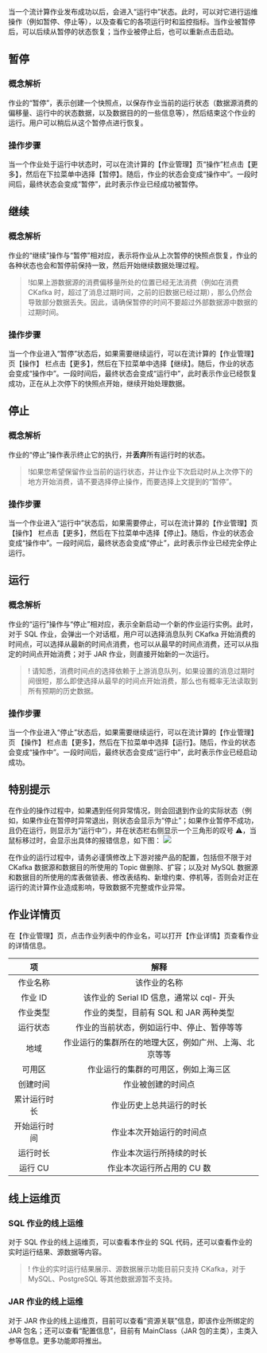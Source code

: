 当一个流计算作业发布成功以后，会进入“运行中”状态。此时，可以对它进行运维操作（例如暂停、停止等），以及查看它的各项运行时和监控指标。当作业被暂停后，可以后续从暂停的状态恢复；当作业被停止后，也可以重新点击启动。

## 暂停
### 概念解析
作业的“暂停”，表示创建一个快照点，以保存作业当前的运行状态（数据源消费的偏移量、运行中的状态数据，以及数据目的的一些信息等），然后结束这个作业的运行。用户可以稍后从这个暂停点进行恢复。

### 操作步骤
当一个作业处于运行中状态时，可以在流计算的【作业管理】页“操作”栏点击【更多】，然后在下拉菜单中选择【暂停】。随后，作业的状态会变成“操作中”。一段时间后，最终状态会变成“暂停”，此时表示作业已经成功被暂停。

## 继续
### 概念解析
作业的“继续”操作与“暂停”相对应，表示将作业从上次暂停的快照点恢复，作业的各种状态也会和暂停前保持一致，然后开始继续数据处理过程。
> !如果上游数据源的消费偏移量所处的位置已经无法消费（例如在消费 CKafka 时，超过了消息过期时间，之前的旧数据已经过期），那么仍然会导致部分数据丢失。因此，请确保暂停的时间不要超过外部数据源中数据的过期时间。

### 操作步骤
当一个作业进入“暂停”状态后，如果需要继续运行，可以在流计算的【作业管理】页【操作】 栏点击【更多】，然后在下拉菜单中选择【继续】。随后，作业的状态会变成“操作中”。一段时间后，最终状态会变成“运行中”，此时表示作业已经恢复成功，正在从上次停下的快照点开始，继续开始处理数据。

## 停止
### 概念解析
作业的“停止”操作表示终止它的执行，并**丢弃**所有运行时的状态。
> !如果您希望保留作业当前的运行状态，并让作业下次启动时从上次停下的地方开始消费，请不要选择停止操作，而要选择上文提到的“暂停”。

### 操作步骤
当一个作业进入“运行中”状态后，如果需要停止，可以在流计算的【作业管理】页 【操作】 栏点击【更多】，然后在下拉菜单中选择【停止】。随后，作业的状态会变成“操作中”。一段时间后，最终状态会变成“停止”，此时表示作业已经完全停止运行。

## 运行
### 概念解析
作业的“运行”操作与“停止”相对应，表示全新启动一个新的作业运行实例。此时，对于 SQL 作业，会弹出一个对话框，用户可以选择消息队列 CKafka 开始消费的时间点，可以选择从最新的时间点消费，也可以从最早的时间点消费，还可以从指定的时间点开始消费；对于 JAR 作业，则直接开始新的一次运行。
> ! 请知悉，消费时间点的选择依赖于上游消息队列，如果设置的消息过期时间很短，那么即使选择从最早的时间点开始消费，那么也有概率无法读取到所有预期的历史数据。

### 操作步骤
当一个作业进入“停止”状态后，如果需要继续运行，可以在流计算的【作业管理】页 【操作】 栏点击【更多】，然后在下拉菜单中选择【运行】。随后，作业的状态会变成“操作中”。一段时间后，最终状态会变成“运行中”，此时表示作业已经启动成功。

## 特别提示
在作业的操作过程中，如果遇到任何异常情况，则会回退到作业的实际状态（例如，如果作业在暂停时异常退出，则状态会显示为“停止”；如果作业暂停不成功，且仍在运行，则显示为“运行中”），并在状态栏右侧显示一个三角形的叹号 ⚠，当鼠标移过时，会显示出具体的报错信息，如下图：
![](https://main.qcloudimg.com/raw/e3f2b6c38a9d30c557712dbf7370b2b4.png)

在作业的运行过程中，请务必谨慎修改上下游对接产品的配置，包括但不限于对 CKafka 数据源和数据目的所使用的 Topic 做删除、扩容；以及对 MySQL 数据源和数据目的所使用的库表做锁表、修改表结构、新增约束、停机等，否则会对正在运行的流计算作业造成影响，导致数据不完整或作业异常。

## 作业详情页
在【作业管理】页，点击作业列表中的作业名，可以打开【作业详情】页查看作业的详情信息。

|      项      |                          解释                          |
| :----------: | :----------------------------------------------------: |
|   作业名称   |                      该作业的名称                      |
|   作业 ID    |       该作业的 Serial ID 信息，通常以 cql- 开头        |
|   作业类型   |         作业的类型，目前有 SQL 和 JAR 两种类型         |
|   运行状态   |       作业的当前状态，例如运行中、停止、暂停等等       |
|     地域     | 作业运行的集群所在的地理大区，例如广州、上海、北京等等 |
|    可用区    |          作业运行的集群的可用区，例如上海三区          |
|   创建时间   |                   作业被创建的时间点                   |
| 累计运行时长 |                作业历史上总共运行的时长                |
| 开始运行时间 |                作业本次开始运行的时间点                |
|   运行时长   |                作业本次运行所持续的时长                |
|   运行 CU    |               作业本次运行所占用的 CU 数               |

## 线上运维页
### SQL 作业的线上运维
对于 SQL 作业的线上运维页，可以查看本作业的 SQL 代码，还可以查看作业的实时运行结果、源数据等内容。
> ! 作业的实时运行结果展示、源数据展示功能目前只支持 CKafka，对于 MySQL、PostgreSQL 等其他数据源暂不支持。

### JAR 作业的线上运维
对于 JAR 作业的线上运维页，目前可以查看“资源关联”信息，即该作业所绑定的 JAR 包名；还可以查看“配置信息”，目前有 MainClass（JAR 包的主类），主类入参等信息。更多功能即将推出。
